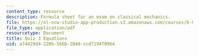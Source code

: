 ```yaml
---
content_type: resource
description: Formula sheet for an exam on classical mechanics.
file: https://ol-ocw-studio-app-production.s3.amazonaws.com/courses/8-012-physics-i-classical-mechanics-fall-2008/a74429d4220b56bb204dccd7294f0964_e3equations.pdf
file_type: application/pdf
resourcetype: Document
title: Quiz 3 Equations
uid: a74429d4-220b-56bb-204d-ccd7294f0964
---
```

